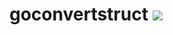# goconvertstruct [![](https://github.com/fuji8/goconvertstruct/workflows/build/badge.svg)](https://github.com/fuji8/goconvertstruct/actions)
